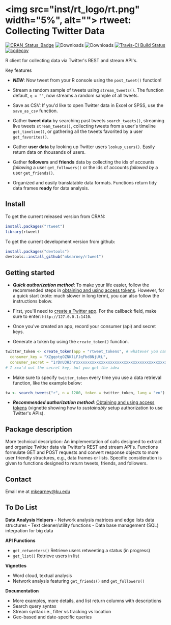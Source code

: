 <!-- README.md is generated from README.Rmd. Please edit that file -->
<img src="inst/rt_logo/rt.png" width="5%", alt=""> rtweet: Collecting Twitter Data
==================================================================================

[![CRAN\_Status\_Badge](http://www.r-pkg.org/badges/version/rtweet)](https://CRAN.R-project.org/package=rtweet) ![Downloads](https://cranlogs.r-pkg.org/badges/rtweet) ![Downloads](https://cranlogs.r-pkg.org/badges/grand-total/rtweet) [![Travis-CI Build Status](https://travis-ci.org/mkearney/rtweet.svg?branch=master)](https://travis-ci.org/mkearney/rtweet) [![codecov](https://codecov.io/gh/mkearney/rtweet/branch/master/graph/badge.svg)](https://codecov.io/gh/mkearney/rtweet)

R client for collecting data via Twitter's REST and stream API's.

Key features

-   ***NEW***: Now tweet from your R console using the `post_tweet()` function!

-   Stream a random sample of tweets using `stream_tweets()`. The function default, `q = ""`, now streams a random sample of all tweets.

-   Save as CSV: If you'd like to open Twitter data in Excel or SPSS, use the `save_as_csv` function.

-   Gather **tweet data** by searching past tweets `search_tweets()`, streaming live tweets `stream_tweets()`, collecting tweets from a user's timeline `get_timeline()`, or gathering all the tweets favorited by a user `get_favorites()`.

-   Gather **user data** by looking up Twitter users `lookup_users()`. Easily return data on thousands of users.

-   Gather **followers** and **friends** data by collecting the ids of accounts *following* a user `get_followers()` or the ids of accounts *followed by* a user `get_friends()`.

-   Organized and easily translatable data formats. Functions return tidy data frames **ready** for data analysis.

Install
-------

To get the current released version from CRAN:

``` r
install.packages("rtweet")
library(rtweet)
```

To get the current development version from github:

``` r
install.packages("devtools")
devtools::install_github("mkearney/rtweet")
```

Getting started
---------------

-   ***Quick authorization method***: To make your life easier, follow the recommended steps in [obtaining and using access tokens](https://github.com/mkearney/rtweet/blob/master/vignettes/tokens.Rmd). However, for a quick start (note: much slower in long term), you can also follow the instructions below.

-   First, you'll need to [create a Twitter app](https://apps.twitter.com/). For the callback field, make sure to enter: `http://127.0.0.1:1410`.

-   Once you've created an app, record your consumer (api) and secret keys.

-   Generate a token by using the `create_token()` function.

``` r
twitter_token <- create_token(app = "rtweet_tokens", # whatever you named app
  consumer_key = "XZgqotgOZNKlLFJqFbd8NjUtL",
  consumer_secret = "1rDnU3H3nrxxxxxxxxxxxxxxxxxxxxxxxxxxxxxxxxxxxxxxxx")
# I xxx'd out the secret key, but you get the idea
```

-   Make sure to specify `twitter_token` every time you use a data retrieval function, like the example below:

``` r
tw <- search_tweets("r", n = 1200, token = twitter_token, lang = "en")
```

-   ***Recommended authorization method***: [Obtaining and using access tokens](https://github.com/mkearney/rtweet/blob/master/vignettes/tokens.Rmd) (vignette showing how to *sustainably* setup authorization to use Twitter's APIs).

Package description
-------------------

More technical description: An implementation of calls designed to extract and organize Twitter data via Twitter's REST and stream API's. Functions formulate GET and POST requests and convert response objects to more user friendly structures, e.g., data frames or lists. Specific consideration is given to functions designed to return tweets, friends, and followers.

Contact
-------

Email me at <mkearney@ku.edu>

To Do List
----------

**Data Analysis Helpers** - Network analysis matrices and edge lists data structures - Text cleaner/utility functions - Data base management (SQL) integration for big data

**API Functions**

-   `get_retweeters()` Retrieve users retweeting a status (in progress)
-   `get_list()` Retrieve users in list

**Vignettes**

-   Word cloud, textual analysis
-   Network analysis featuring `get_friends()` and `get_followers()`

**Documentation**

-   More examples, more details, and list return columns with descriptions
-   Search query syntax
-   Stream syntax i.e., filter vs tracking vs location
-   Geo-based and date-specific queries
